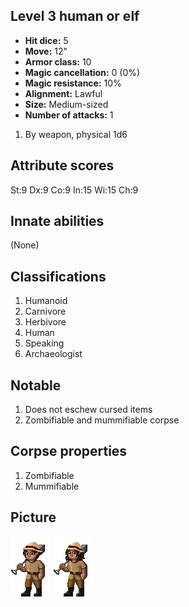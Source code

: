 ## Level 3 human or elf

- **Hit dice:** 5
- **Move:** 12"
- **Armor class:** 10
- **Magic cancellation:** 0 (0%)
- **Magic resistance:** 10%
- **Alignment:** Lawful
- **Size:** Medium-sized
- **Number of attacks:** 1
1. By weapon, physical 1d6

## Attribute scores

St:9 Dx:9 Co:9 In:15 Wi:15 Ch:9

## Innate abilities

(None)

## Classifications

1. Humanoid
2. Carnivore
3. Herbivore
4. Human
5. Speaking
6. Archaeologist

## Notable

1. Does not eschew cursed items
2. Zombifiable and mummifiable corpse

## Corpse properties

1. Zombifiable
2. Mummifiable

## Picture

![Student](https://github.com/hyvanmielenpelit/GnollHackTileSet/blob/main/Monsters/student/student.png?raw=true) ![Student](https://github.com/hyvanmielenpelit/GnollHackTileSet/blob/main/Monsters/student/student_female.png?raw=true)
